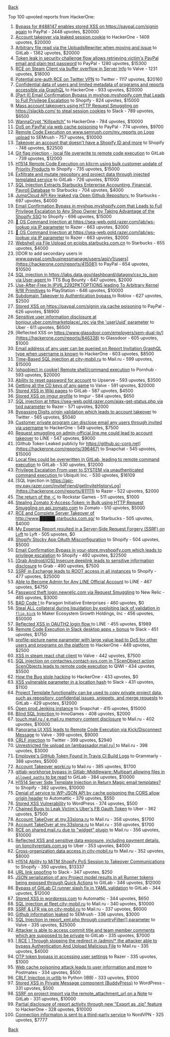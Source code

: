 [Back](../README.md)

Top 100 upvoted reports from HackerOne:

1. [Bypass for #488147 enables stored XSS on https://paypal.com/signin again](https://hackerone.com/reports/510152) to PayPal - 2448 upvotes, $20000
2. [Account takeover via leaked session cookie](https://hackerone.com/reports/745324) to HackerOne - 1409 upvotes, $20000
3. [Arbitrary file read via the UploadsRewriter when moving and issue](https://hackerone.com/reports/827052) to GitLab - 1362 upvotes, $20000
4. [Token leak in security challenge flow allows retrieving victim's PayPal email and plain text password](https://hackerone.com/reports/739737) to PayPal - 1280 upvotes, $15300
5. [RCE on Steam Client via buffer overflow in Server Info](https://hackerone.com/reports/470520) to Valve - 1231 upvotes, $18000
6. [Potential pre-auth RCE on Twitter VPN](https://hackerone.com/reports/591295) to Twitter - 1117 upvotes, $20160
7. [Confidential data of users and limited metadata of programs and reports accessible via GraphQL](https://hackerone.com/reports/489146) to HackerOne - 933 upvotes, $20000
8. [[Part II] Email Confirmation Bypass in myshop.myshopify.com that Leads to Full Privilege Escalation](https://hackerone.com/reports/796808) to Shopify - 824 upvotes, $15000
9. [Mass account takeovers using HTTP Request Smuggling on https://slackb.com/ to steal session cookies](https://hackerone.com/reports/737140) to Slack - 789 upvotes, $6500
10. [WannaCrypt “Killswitch”](https://hackerone.com/reports/228648) to HackerOne - 784 upvotes, $10000
11. [DoS on PayPal via web cache poisoning](https://hackerone.com/reports/622122) to PayPal - 774 upvotes, $9700
12. [Remote Code Execution on www.semrush.com/my_reports on Logo upload](https://hackerone.com/reports/403417) to SEMrush - 757 upvotes, $10000
13. [Takeover an account that doesn't have a Shopify ID and more](https://hackerone.com/reports/867513) to Shopify - 748 upvotes, $22500
14. [Git flag injection - local file overwrite to remote code execution](https://hackerone.com/reports/658013) to GitLab - 739 upvotes, $12000
15. [H1514 Remote Code Execution on kitcrm using bulk customer update of Priority Products](https://hackerone.com/reports/422944) to Shopify - 735 upvotes, $15000
16. [Exfiltrate and mutate repository and project data through injected templated service](https://hackerone.com/reports/446585) to GitLab - 726 upvotes, $11000
17. [SQL Injection Extracts Starbucks Enterprise Accounting, Financial, Payroll Database](https://hackerone.com/reports/531051) to Starbucks - 704 upvotes, $4000
18. [JumpCloud API Key leaked via Open Github Repository.](https://hackerone.com/reports/716292) to Starbucks - 697 upvotes, $4000
19. [Email Confirmation Bypass in myshop.myshopify.com that Leads to Full Privilege Escalation to Any Shop Owner by Taking Advantage of the Shopify SSO](https://hackerone.com/reports/791775) to Shopify - 696 upvotes, $15000
20. [🐞 OS Command Injection at https://sea-web.gold.razer.com/lab/ws-lookup via IP parameter](https://hackerone.com/reports/821962) to Razer - 663 upvotes, $2000
21. [🐞 OS Command Injection at https://sea-web.gold.razer.com/lab/ws-lookup via IP parameter](https://hackerone.com/reports/821962) to Razer - 663 upvotes, $2000
22. [Webshell via File Upload on ecjobs.starbucks.com.cn](https://hackerone.com/reports/506646) to Starbucks - 655 upvotes, $4000
23. [IDOR to add secondary users in www.paypal.com/businessmanage/users/api/v1/users](https://hackerone.com/reports/415081) to PayPal - 654 upvotes, $10500
24. [SQL injection in https://labs.data.gov/dashboard/datagov/csv_to_json via User-agent ](https://hackerone.com/reports/297478) to TTS Bug Bounty - 647 upvotes, $2000
25. [Use-After-Free In IPV6_2292PKTOPTIONS leading To Arbitrary Kernel R/W Primitives](https://hackerone.com/reports/826026) to PlayStation - 646 upvotes, $10000
26. [Subdomain Takeover to Authentication bypass ](https://hackerone.com/reports/335330) to Roblox - 627 upvotes, $2500
27. [Stored XSS on https://paypal.com/signin via cache poisoning](https://hackerone.com/reports/488147) to PayPal - 626 upvotes, $18900
28. [Sensitive user information disclosure at bonjour.uber.com/marketplace/_rpc via the 'userUuid' parameter](https://hackerone.com/reports/542340) to Uber - 611 upvotes, $6500
29. [Reflected XSS on https://www.glassdoor.com/employers/sem-dual-lp/](https://hackerone.com/reports/846338) to Glassdoor - 605 upvotes, $1000
30. [Email address of any user can be queried on Report Invitation GraphQL type when username is known](https://hackerone.com/reports/792927) to HackerOne - 603 upvotes, $8500
31. [Time-Based SQL injection at city-mobil.ru](https://hackerone.com/reports/868436) to Mail.ru - 599 upvotes, $15000
32. [[phpobject in cookie] Remote shell/command execution](https://hackerone.com/reports/141956) to Pornhub - 593 upvotes, $20000
33. [Ability to reset password for account](https://hackerone.com/reports/322985) to Upserve  - 593 upvotes, $3500
34. [Getting all the CD keys of any game](https://hackerone.com/reports/391217) to Valve - 591 upvotes, $20000
35. [Stored XSS in Wiki pages](https://hackerone.com/reports/526325) to GitLab - 587 upvotes, $4500
36. [Stored XSS on imgur profile](https://hackerone.com/reports/484434) to Imgur - 584 upvotes, $650
37. [SQL injection at https://sea-web.gold.razer.com/ajax-get-status.php via txid parameter](https://hackerone.com/reports/819738) to Razer - 571 upvotes, $2000
38. [Bypassing Digits origin validation which leads to account takeover](https://hackerone.com/reports/129873) to Twitter - 565 upvotes, $5040
39. [Customer private program can disclose email any users through invited via username](https://hackerone.com/reports/807448) to HackerOne - 549 upvotes, $7500
40. [Request smuggling on admin-official.line.me could lead to account takeover](https://hackerone.com/reports/740037) to LINE - 547 upvotes, $9000
41. [Github Token Leaked publicly for https://github.sc-corp.net](https://hackerone.com/reports/396467) to Snapchat - 545 upvotes, $15000
42. [Local files could be overwritten in GitLab, leading to remote command execution](https://hackerone.com/reports/587854) to GitLab - 530 upvotes, $12000
43. [Privilege Escalation From user to SYSTEM via unauthenticated command execution ](https://hackerone.com/reports/544928) to Ubiquiti Inc. - 530 upvotes, $16109
44. [SQL Injection in https://api-my.pay.razer.com/inviteFriend/getInviteHistoryLog](https://hackerone.com/reports/811111) to Razer - 522 upvotes, $2000
45. [The return of the ＜](https://hackerone.com/reports/639684) to Rockstar Games - 511 upvotes, $1000
46. [Stealing Zomato X-Access-Token: in Bulk using HTTP Request Smuggling on api.zomato.com](https://hackerone.com/reports/771666) to Zomato - 510 upvotes, $5000
47. [RCE and Complete Server Takeover of http://www.█████.starbucks.com.sg/](https://hackerone.com/reports/502758) to Starbucks - 505 upvotes, $4000
48. [My Expense Report resulted in a Server-Side Request Forgery (SSRF) on Lyft](https://hackerone.com/reports/885975) to Lyft - 505 upvotes, $0
49. [Shopify Stocky App OAuth Misconfiguration](https://hackerone.com/reports/740989) to Shopify - 504 upvotes, $5000
50. [Email Confirmation Bypass in your-store.myshopify.com which leads to privilege escalation](https://hackerone.com/reports/910300) to Shopify - 492 upvotes, $22500
51. [[Grab Android/iOS] Insecure deeplink leads to sensitive information disclosure](https://hackerone.com/reports/401793) to Grab - 490 upvotes, $7500
52. [SSRF in Exchange leads to ROOT access in all instances](https://hackerone.com/reports/341876) to Shopify - 477 upvotes, $25000
53. [Able to Become Admin for Any LINE Official Account](https://hackerone.com/reports/698579) to LINE - 467 upvotes, $4750
54. [Password theft login.newrelic.com via Request Smuggling](https://hackerone.com/reports/498052) to New Relic - 465 upvotes, $3000
55. [BAD Code ! ](https://hackerone.com/reports/180074) to Paragon Initiative Enterprises - 460 upvotes, $0
56. [Steal ALL collateral during liquidation by exploiting lack of validation in `flip.kick`](https://hackerone.com/reports/684092) to Maker Ecosystem Growth Holdings, Inc - 456 upvotes, $50000
57. [Reflected XSS in OAUTH2 login flow ](https://hackerone.com/reports/697099) to LINE - 455 upvotes, $1989
58. [Remote Code Execution in Slack desktop apps + bonus](https://hackerone.com/reports/783877) to Slack - 451 upvotes, $1750
59. [profile-picture name parameter with large value lead to DoS for other users and programs on the platform](https://hackerone.com/reports/764434) to HackerOne - 449 upvotes, $2500
60. [XSS in steam react chat client](https://hackerone.com/reports/409850) to Valve - 442 upvotes, $7500
61. [SQL injection on contactws.contact-sys.com in TScenObject action ScenObjects leads to remote code execution](https://hackerone.com/reports/816254) to QIWI - 434 upvotes, $5500
62. [How the Bug stole hacking](https://hackerone.com/reports/762510) to HackerOne - 433 upvotes, $0
63. [XSS vulnerable parameter in a location hash](https://hackerone.com/reports/146336) to Slack - 431 upvotes, $1100
64. [Project Template functionality can be used to copy private project data, such as repository, confidential issues, snippets, and merge requests](https://hackerone.com/reports/689314) to GitLab - 429 upvotes, $12000
65. [Open prod Jenkins instance](https://hackerone.com/reports/231460) to Snapchat - 415 upvotes, $15000
66. [Blind SQL Injection ](https://hackerone.com/reports/758654) to InnoGames - 408 upvotes, $2000
67. [touch.mail.ru / e.mail.ru memory content disclosure](https://hackerone.com/reports/513236) to Mail.ru - 402 upvotes, $10000
68. [Panorama UI XSS leads to Remote Code Execution via Kick/Disconnect Message](https://hackerone.com/reports/631956) to Valve - 399 upvotes, $9000
69. [CRLF injection](https://hackerone.com/reports/446271) to Twitter - 399 upvotes, $2940
70. [Unrestricted file upload on [ambassador.mail.ru] ](https://hackerone.com/reports/854032) to Mail.ru - 398 upvotes, $3000
71. [Employee's GitHub Token Found In Travis CI Build Logs](https://hackerone.com/reports/496937) to Grammarly - 388 upvotes, $5000
72. [Account Takeover worki.ru](https://hackerone.com/reports/744662) to Mail.ru - 385 upvotes, $1700
73. [gitlab-workhorse bypass in Gitlab::Middleware::Multipart allowing files in `allowed_paths` to be read](https://hackerone.com/reports/850447) to GitLab - 384 upvotes, $10000
74. [H1514 Server Side Template Injection in Return Magic email templates?](https://hackerone.com/reports/423541) to Shopify - 382 upvotes, $10000
75. [Denial of service to WP-JSON API by cache poisoning the CORS allow origin header](https://hackerone.com/reports/591302) to Automattic - 379 upvotes, $550
76. [Stored XSS Vulnerability](https://hackerone.com/reports/643908) to WordPress - 374 upvotes, $500
77. [Chained Bugs to Leak Victim's Uber's FB Oauth Token](https://hackerone.com/reports/202781) to Uber - 362 upvotes, $7500
78. [Account TakeOver at my.33slona.ru](https://hackerone.com/reports/773519) to Mail.ru - 358 upvotes, $1700
79. [Account TakeOver at my.33slona.ru](https://hackerone.com/reports/773519) to Mail.ru - 358 upvotes, $1700
80. [RCE on shared.mail.ru due to "widget" plugin](https://hackerone.com/reports/518637) to Mail.ru - 356 upvotes, $10000
81. [Reflected XSS and sensitive data exposure, including payment details, on lioncityrentals.com.sg](https://hackerone.com/reports/340431) to Uber - 353 upvotes, $4000
82. [Cross-organization data access in city-mobil.ru](https://hackerone.com/reports/863983) to Mail.ru - 352 upvotes, $8000
83. [H1514 Ability to MiTM Shopify PoS Session to Takeover Communications](https://hackerone.com/reports/423467) to Shopify - 350 upvotes, $13337
84. [URL link spoofing](https://hackerone.com/reports/481472) to Slack - 347 upvotes, $250
85. [JSON serialization of any Project model results in all Runner tokens being exposed through Quick Actions](https://hackerone.com/reports/509924) to GitLab - 346 upvotes, $12000
86. [Bypass of GitLab CI runner slash fix in YAML validation](https://hackerone.com/reports/409395) to GitLab - 344 upvotes, $12000
87. [Stored XSS in wordpress.com](https://hackerone.com/reports/733248) to Automattic - 344 upvotes, $650
88. [SQL injection at fleet.city-mobil.ru](https://hackerone.com/reports/881901) to Mail.ru - 340 upvotes, $10000
89. [SSRF & LFR via on city-mobil.ru](https://hackerone.com/reports/748123) to Mail.ru - 337 upvotes, $6000
90. [Github information leaked](https://hackerone.com/reports/676212) to SEMrush - 336 upvotes, $3000
91. [SQL Injection in report_xml.php through countryFilter[] parameter](https://hackerone.com/reports/383127) to Valve - 335 upvotes, $25000
92. [Attacker is able to access commit title and team member comments which are supposed to be private](https://hackerone.com/reports/502593) to GitLab - 335 upvotes, $7000
93. [[ RCE ] Through stopping the redirect in /admin/* the attacker able to bypass Authentication And Upload Malicious File](https://hackerone.com/reports/683957) to Mail.ru - 335 upvotes, $4000
94. [OTP token bypass in accessing user settings](https://hackerone.com/reports/699082) to Razer - 335 upvotes, $1000
95. [Web cache poisoning attack leads to user information and more](https://hackerone.com/reports/492841) to Postmates - 334 upvotes, $500
96. [CRLF Injection in urllib](https://hackerone.com/reports/590020) to Python (IBB) - 333 upvotes, $1000
97. [Stored XSS in Private Message component (BuddyPress)](https://hackerone.com/reports/487081) to WordPress - 331 upvotes, $500
98. [SSRF on project import via the remote_attachment_url on a Note](https://hackerone.com/reports/826361) to GitLab - 331 upvotes, $10000
99. [Partial disclosure of report activity through new "Export as .zip" feature](https://hackerone.com/reports/182358) to HackerOne - 328 upvotes, $10000
100. [Connection informaton is sent to a third-party service](https://hackerone.com/reports/752402) to NordVPN - 325 upvotes, $7777


[Back](../README.md)